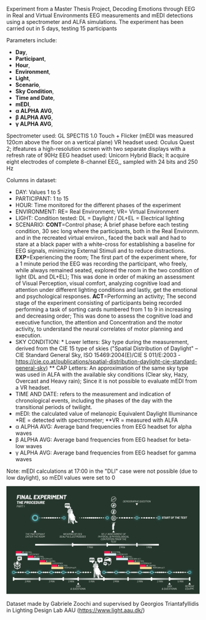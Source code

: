 Experiment from a Master Thesis Project, Decoding Emotions through EEG in Real and Virtual Environments
EEG measurements and mEDI detections using a spectrometer and ALFA simulations.
The experiment has been carried out in 5 days, testing 15 participants

Parameters include:
- **Day**,
- **Participant**, 
- **Hour**,
- **Environment**, 
- **Light**, 
- **Scenario**, 
- **Sky Condition**,
- **Time and Date**,
- **mEDI**,
- **α ALPHA AVG**, 
- **β ALPHA AVG**, 
- **γ ALPHA AVG**,

Spectrometer used: GL SPECTIS 1.0 Touch + Flicker (mEDI was measured 120cm above the floor on a vertical plane)
VR headset used: Oculus Quest 2; itfeatures a high-resolution screen with two separate displays with a refresh rate of 90Hz
EEG headset used: Unicorn Hybrid Black; It acquire eight electrodes of complete 8-channel EEG,, sampled with 24 bits and 250 Hz

Columns in dataset:
- DAY: Values 1 to 5
- PARTICIPANT: 1 to 15
- HOUR: Time monitored for the different phases of the experiment
- ENVIRONMENT: RE= Real Environment; VR= Virtual Environment
- LIGHT: Condition tested: DL = Daylight / DL+EL = Electrical lighting
- SCENARIO: 
**CONT**=Control phase; 
        A brief phase before each testing condition, 30 sec long where the participants, both in the Real Environm. and in the recreated virtual environ., faced the back wall and had to stare at a black paper with a white-cross for establishing a baseline for 
        EEG signals, minimizing External Stimuli and to reduce distractions.
**EXP**=Experiencing the room; The first part of the experiment where, for a 1 minute period the EEG was recording the participant, who freely, while always remained seated, explored the room in the two condition of light (DL and DL+EL); This was done 
       in order of making an assessment of Visual Perception, visual comfort, analyzing cognitive load and attention under different lighting conditions and lastly, get the emotional and psychological responses.
**ACT**=Performing an activity;
       The second stage of the experiment consisting of participants being recorded performing a task of sorting cards numbered from 1 to 9 in increasing and decreasing order; This was done to assess the cognitive load and executive function, the attention and 
       Concentration and the motor activity, to understand the neural correlates of motor planning and execution.
- SKY CONDITION: * Lower letters: Sky type during the measurement, derived from the CIE 15 type of skies ("Spatial Distribution of Daylight" – CIE Standard General Sky, ISO 15469:2004(E)/CIE S 011/E:2003 - https://cie.co.at/publications/spatial-distribution-daylight-cie-standard-general-sky) 
** CAP Letters: An approximation of the same sky type was used in ALFA with the available sky conditions (Clear sky, Hazy, Overcast and Heavy rain); Since it is not possible to evaluate mEDI from a VR headset.
- TIME AND DATE: refers to the measurement and indication of chronological events, including the phases of the day with the transitional periods of twilight.
- mEDI: the calculated value of melanopic Equivalent Daylight Illuminance 
        *RE = detected with spectrometer; 
        **VR = measured with ALFA
- α ALPHA AVG: Average band frequencies from EEG headset for alpha waves
- β ALPHA AVG: Average band frequencies from EEG headset for beta-low waves
- γ ALPHA AVG: Average band frequencies from EEG headset for gamma waves


Note: mEDI calculations at 17:00 in the "DLl" case were not possible (due to low daylight), so mEDI values were set to 0

![Procedure of the whole experiment](./Procedure.png)

Dataset made by Gabriele Zoochi and supervised by Georgios Triantafyllidis in Lighting Design Lab AAU (https://www.light.aau.dk/)
